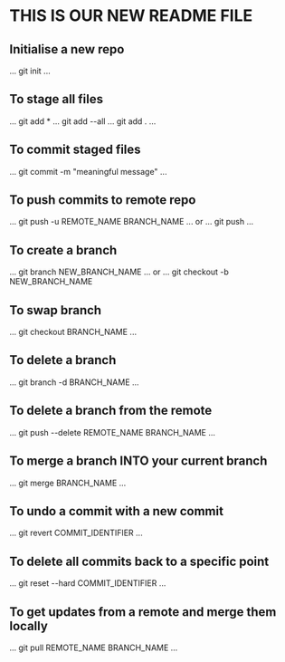 # THIS IS OUR NEW README FILE

## Initialise a new repo 
...
git init
...

## To stage all files
...
git add *
...
git add --all
...
git add .
...

## To commit staged files
...
git commit -m "meaningful message"
...

## To push commits to remote repo
...
git push -u REMOTE_NAME BRANCH_NAME
...
or
...
git push
...

## To create a branch
...
git branch NEW_BRANCH_NAME
...
or
...
git checkout -b NEW_BRANCH_NAME

## To swap branch
...
git checkout BRANCH_NAME
...

## To delete a branch
...
git branch -d BRANCH_NAME
...

## To delete a branch from the remote
...
git push --delete REMOTE_NAME BRANCH_NAME
...

## To merge a branch INTO your current branch
...
git merge BRANCH_NAME
...

## To undo a commit with a new commit
...
git revert COMMIT_IDENTIFIER
...

## To delete all commits back to a specific point
...
git reset --hard COMMIT_IDENTIFIER
...

## To get updates from a remote and merge them locally
...
git pull REMOTE_NAME BRANCH_NAME
...
